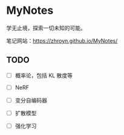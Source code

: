 # MyNotes

学无止境，探索一切未知的可能。

笔记网站：https://zhroyn.github.io/MyNotes/

## TODO

- [ ] 概率论，包括 KL 散度等
- [ ] NeRF
- [ ] 变分自编码器
- [ ] 扩散模型
- [ ] 强化学习

